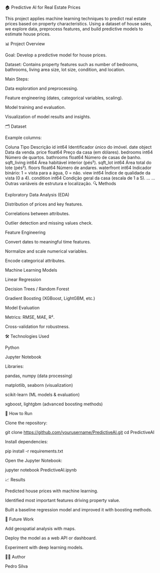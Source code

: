 🏠 Predictive AI for Real Estate Prices

This project applies machine learning techniques to predict real estate prices based on property characteristics. Using a dataset of house sales, we explore data, preprocess features, and build predictive models to estimate house prices.

📊 Project Overview

Goal: Develop a predictive model for house prices.

Dataset: Contains property features such as number of bedrooms, bathrooms, living area size, lot size, condition, and location.

Main Steps:

Data exploration and preprocessing.

Feature engineering (dates, categorical variables, scaling).

Model training and evaluation.

Visualization of model results and insights.

🗂 Dataset

Example columns:

Coluna	Tipo	Descrição
id	int64	Identificador único do imóvel.
date	object	Data da venda.
price	float64	Preço da casa (em dólares).
bedrooms	int64	Número de quartos.
bathrooms	float64	Número de casas de banho.
sqft_living	int64	Área habitável interior (pés²).
sqft_lot	int64	Área total do lote (pés²).
floors	float64	Número de andares.
waterfront	int64	Indicador binário: 1 = vista para a água, 0 = não.
view	int64	Índice de qualidade da vista (0 a 4).
condition	int64	Condição geral da casa (escala de 1 a 5).
...	...	Outras variáveis de estrutura e localização.
🔍 Methods

Exploratory Data Analysis (EDA)

Distribution of prices and key features.

Correlations between attributes.

Outlier detection and missing values check.

Feature Engineering

Convert dates to meaningful time features.

Normalize and scale numerical variables.

Encode categorical attributes.

Machine Learning Models

Linear Regression

Decision Trees / Random Forest

Gradient Boosting (XGBoost, LightGBM, etc.)

Model Evaluation

Metrics: RMSE, MAE, R².

Cross-validation for robustness.

🛠️ Technologies Used

Python

Jupyter Notebook

Libraries:

pandas, numpy (data processing)

matplotlib, seaborn (visualization)

scikit-learn (ML models & evaluation)

xgboost, lightgbm (advanced boosting methods)

🚀 How to Run

Clone the repository:

git clone https://github.com/yourusername/PredictiveAI.git
cd PredictiveAI


Install dependencies:

pip install -r requirements.txt


Open the Jupyter Notebook:

jupyter notebook PredictiveAI.ipynb

📈 Results

Predicted house prices with machine learning.

Identified most important features driving property value.

Built a baseline regression model and improved it with boosting methods.

📌 Future Work

Add geospatial analysis with maps.

Deploy the model as a web API or dashboard.

Experiment with deep learning models.

👨‍💻 Author

Pedro Silva
